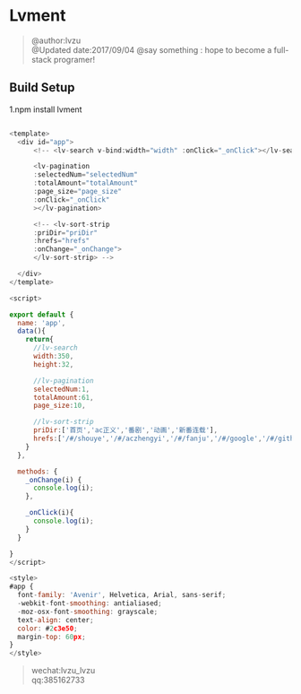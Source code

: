 # Lvment

>@author:lvzu  
>@Updated date:2017/09/04
>@say something : hope to become a full-stack programer!  

## Build Setup

1.npm install lvment
``` javascript

<template>
  <div id="app">
      <!-- <lv-search v-bind:width="width" :onClick="_onClick"></lv-search> -->

      <lv-pagination
      :selectedNum="selectedNum"
      :totalAmount="totalAmount"
      :page_size="page_size"
      :onClick="_onClick"
      ></lv-pagination>

      <!-- <lv-sort-strip
      :priDir="priDir"
      :hrefs="hrefs"
      :onChange="_onChange">
      </lv-sort-strip> -->

  </div>
</template>

<script>

export default {
  name: 'app',
  data(){
    return{
      //lv-search
      width:350,
      height:32,

      //lv-pagination
      selectedNum:1,
      totalAmount:61,
      page_size:10,

      //lv-sort-strip
      priDir:['首页','ac正义','番剧','动画','新番连载'],
      hrefs:['/#/shouye','/#/aczhengyi','/#/fanju','/#/google','/#/github']
    }
  },

  methods: {
    _onChange(i) {
      console.log(i);
    },

    _onClick(i){
      console.log(i);
    }
  }

}
</script>

<style>
#app {
  font-family: 'Avenir', Helvetica, Arial, sans-serif;
  -webkit-font-smoothing: antialiased;
  -moz-osx-font-smoothing: grayscale;
  text-align: center;
  color: #2c3e50;
  margin-top: 60px;
}
</style>

```


>wechat:lvzu_lvzu  
qq:385162733
